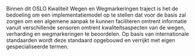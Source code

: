 Binnen dit OSLO Kwaliteit Wegen en Wegmarkeringen traject is het de bedoeling om een implementatiemodel op te stellen dat voor de basis zal zorgen om een algemene aanpak te kunnen faciliteren omtrent informatie vanuit verschillende sensoren omtrent kwaliteitsaspecten van de wegen, verharding en wegmarkeringen te beoordelen. Op basis van internationale standaarden wordt deze standaard opgebouwd en verrijkt met eigen gespecialiseerde termen.
